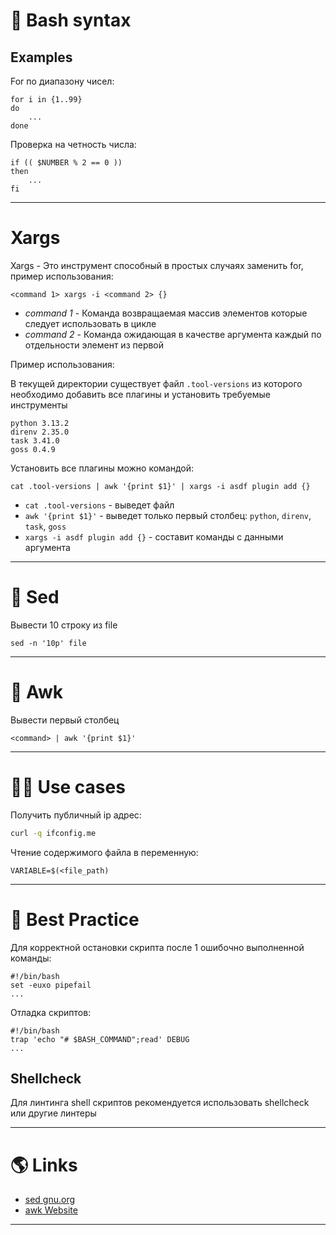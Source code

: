 # 🐚 Bash syntax

## Examples

For по диапазону чисел:

```shell title=for
for i in {1..99}
do
    ...
done
```

Проверка на четность числа:

```shell title=if
if (( $NUMBER % 2 == 0 ))
then
    ...
fi
```

---

# Xargs

Xargs - Это инструмент способный в простых случаях заменить for, пример использования:

```shell
<command 1> xargs -i <command 2> {}
```

- *command 1* - Команда возвращаемая массив элементов которые следует использовать в цикле
- *command 2* - Команда ожидающая в качестве аргумента каждый по отдельности элемент из первой

Пример использования:

В текущей директории существует файл `.tool-versions` из которого необходимо добавить все плагины и установить требуемые инструменты

```shell title=.tool-versions
python 3.13.2
direnv 2.35.0
task 3.41.0
goss 0.4.9
```

Установить все плагины можно командой:

```shell
cat .tool-versions | awk '{print $1}' | xargs -i asdf plugin add {}
```

- `cat .tool-versions` - выведет файл
- `awk '{print $1}'` - выведет только первый столбец: `python`, `direnv`, `task`, `goss`
- `xargs -i asdf plugin add {}` - составит команды с данными аргумента

---

# 📄 Sed

Вывести 10 строку из file

```shell
sed -n '10p' file
```

---

# 📄 Awk

Вывести первый столбец

```shell
<command> | awk '{print $1}'
```

---

# 🤹‍♀️ Use cases

Получить публичный ip адрес:

```bash
curl -q ifconfig.me
```

Чтение содержимого файла в переменную:

```shell
VARIABLE=$(<file_path)
```

---

# 🥇 Best Practice

Для корректной остановки скрипта после 1 ошибочно выполненной команды:

```shell
#!/bin/bash
set -euxo pipefail
...
```

Отладка скриптов:

```shell
#!/bin/bash
trap 'echo "# $BASH_COMMAND";read' DEBUG
...
```

## Shellcheck

Для линтинга shell скриптов рекомендуется использовать shellcheck или другие линтеры

---

# 🌎 Links

- [sed gnu.org](https://www.gnu.org/software/sed/manual/sed.html)
- [awk Website](http://www.awklang.org)

---
